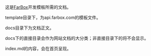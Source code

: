 这是[FarBox](http://farbox.com)开发模板所需的文档。

template目录下，为api.farbox.com的模板文件。

docs目录下为文档正文。

docs下的直接目录会作为网站文档的大分类；非直接目录下的将不会显示。

index.md的内容，会在首页呈现。